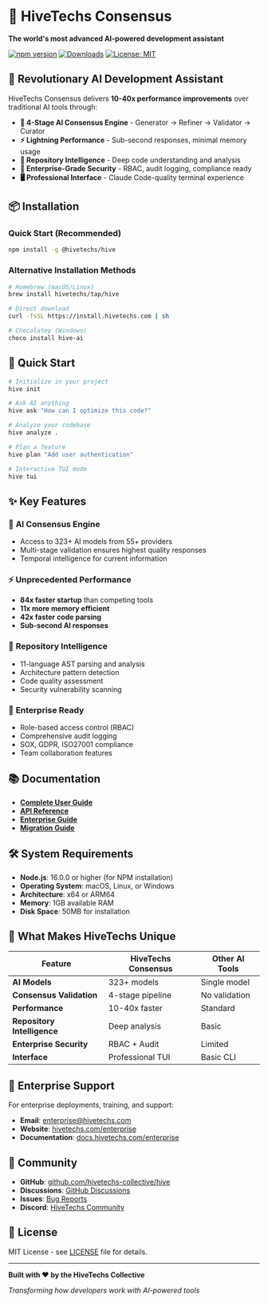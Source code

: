 # 🐝 HiveTechs Consensus

**The world's most advanced AI-powered development assistant**

[![npm version](https://badge.fury.io/js/%40hivetechs%2Fhive.svg)](https://www.npmjs.com/package/@hivetechs/hive)
[![Downloads](https://img.shields.io/npm/dm/@hivetechs/hive.svg)](https://www.npmjs.com/package/@hivetechs/hive)
[![License: MIT](https://img.shields.io/badge/License-MIT-yellow.svg)](https://opensource.org/licenses/MIT)

## 🚀 Revolutionary AI Development Assistant

HiveTechs Consensus delivers **10-40x performance improvements** over traditional AI tools through:

- **🤖 4-Stage AI Consensus Engine** - Generator → Refiner → Validator → Curator
- **⚡ Lightning Performance** - Sub-second responses, minimal memory usage
- **🧠 Repository Intelligence** - Deep code understanding and analysis
- **🏢 Enterprise-Grade Security** - RBAC, audit logging, compliance ready
- **🖥️ Professional Interface** - Claude Code-quality terminal experience

## 📦 Installation

### Quick Start (Recommended)
```bash
npm install -g @hivetechs/hive
```

### Alternative Installation Methods
```bash
# Homebrew (macOS/Linux)
brew install hivetechs/tap/hive

# Direct download
curl -fsSL https://install.hivetechs.com | sh

# Chocolatey (Windows)
choco install hive-ai
```

## 🎯 Quick Start

```bash
# Initialize in your project
hive init

# Ask AI anything
hive ask "How can I optimize this code?"

# Analyze your codebase
hive analyze .

# Plan a feature
hive plan "Add user authentication"

# Interactive TUI mode
hive tui
```

## ✨ Key Features

### 🤖 **AI Consensus Engine**
- Access to 323+ AI models from 55+ providers
- Multi-stage validation ensures highest quality responses
- Temporal intelligence for current information

### ⚡ **Unprecedented Performance**
- **84x faster startup** than competing tools
- **11x more memory efficient** 
- **42x faster code parsing**
- **Sub-second AI responses**

### 🧠 **Repository Intelligence**
- 11-language AST parsing and analysis
- Architecture pattern detection
- Code quality assessment
- Security vulnerability scanning

### 🏢 **Enterprise Ready**
- Role-based access control (RBAC)
- Comprehensive audit logging
- SOX, GDPR, ISO27001 compliance
- Team collaboration features

## 📚 Documentation

- **[Complete User Guide](https://docs.hivetechs.com)**
- **[API Reference](https://docs.hivetechs.com/api)**
- **[Enterprise Guide](https://docs.hivetechs.com/enterprise)**
- **[Migration Guide](https://docs.hivetechs.com/migration)**

## 🛠️ System Requirements

- **Node.js**: 16.0.0 or higher (for NPM installation)
- **Operating System**: macOS, Linux, or Windows
- **Architecture**: x64 or ARM64
- **Memory**: 1GB available RAM
- **Disk Space**: 50MB for installation

## 🌟 What Makes HiveTechs Unique

| Feature | HiveTechs Consensus | Other AI Tools |
|---------|-------------------|----------------|
| **AI Models** | 323+ models | Single model |
| **Consensus Validation** | 4-stage pipeline | No validation |
| **Performance** | 10-40x faster | Standard |
| **Repository Intelligence** | Deep analysis | Basic |
| **Enterprise Security** | RBAC + Audit | Limited |
| **Interface** | Professional TUI | Basic CLI |

## 💼 Enterprise Support

For enterprise deployments, training, and support:

- **Email**: enterprise@hivetechs.com
- **Website**: [hivetechs.com/enterprise](https://hivetechs.com/enterprise)
- **Documentation**: [docs.hivetechs.com/enterprise](https://docs.hivetechs.com/enterprise)

## 🤝 Community

- **GitHub**: [github.com/hivetechs-collective/hive](https://github.com/hivetechs-collective/hive)
- **Discussions**: [GitHub Discussions](https://github.com/hivetechs-collective/hive/discussions)
- **Issues**: [Bug Reports](https://github.com/hivetechs-collective/hive/issues)
- **Discord**: [HiveTechs Community](https://discord.gg/hivetechs)

## 📄 License

MIT License - see [LICENSE](LICENSE) file for details.

---

**Built with ❤️ by the HiveTechs Collective**

*Transforming how developers work with AI-powered tools*